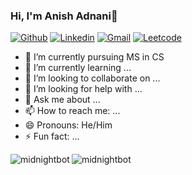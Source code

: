 ### Hi, I'm Anish Adnani👋



[![Github](https://img.shields.io/badge/-Github-000?&logo=Github&logoColor=white)](https://github.com/midnightbot)
[![Linkedin](https://img.shields.io/badge/-LinkedIn-blue?&logo=Linkedin&logoColor=white)](https://www.linkedin.com/in/anish-adnani-b82444174/)
[![Gmail](https://img.shields.io/badge/-Gmail-c14438?&logo=Gmail&logoColor=white)](mailto:anishadnani00@gmail.com)
[![Leetcode](https://img.shields.io/badge/-Leetcode-grey?&logo=Leetcode&logoColor=orange)](https://leetcode.com/anish_adnani/)

- 🔭 I’m currently pursuing MS in CS
- 🌱 I’m currently learning ...
- 👯 I’m looking to collaborate on ...
- 🤔 I’m looking for help with ...
- 💬 Ask me about ...
- 📫 How to reach me: ...
- 😄 Pronouns: He/Him
- ⚡ Fun fact: ...

<img align="left" src="https://github-readme-stats.vercel.app/api/top-langs/?username=midnightbot&layout=compact&hide=html&theme=blue-green" alt="midnightbot" />

<img align="left" src="https://github-readme-stats.vercel.app/api?username=midnightbot&show_icons=true&theme=blue-green" alt="midnightbot" />

<!--
<img src="https://github-readme-stats.vercel.app/api?username=midnightbot&&show_icons=true&title_color=ffffff&icon_color=bb2acf&text_color=daf7dc&bg_color=151515">
-->

